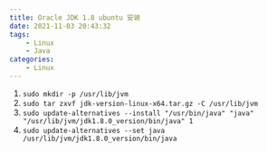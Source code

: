 ```yaml
---
title: Oracle JDK 1.8 ubuntu 安装
date: 2021-11-03 20:43:32
tags:
    - Linux
    - Java
categories: 
    - Linux
---
```


1. `sudo mkdir -p /usr/lib/jvm`
2. `sudo tar zxvf jdk-version-linux-x64.tar.gz -C /usr/lib/jvm`
3. `sudo update-alternatives --install "/usr/bin/java" "java" "/usr/lib/jvm/jdk1.8.0_version/bin/java" 1`
4. `sudo update-alternatives --set java /usr/lib/jvm/jdk1.8.0_version/bin/java`

